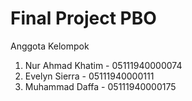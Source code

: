 # Final Project PBO
Anggota Kelompok
1. Nur Ahmad Khatim - 05111940000074
2. Evelyn Sierra - 05111940000111
3. Muhammad Daffa - 05111940000175
